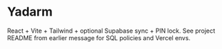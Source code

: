 # Yadarm
React + Vite + Tailwind + optional Supabase sync + PIN lock.
See project README from earlier message for SQL policies and Vercel envs.